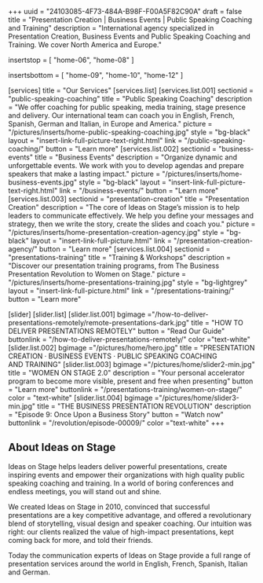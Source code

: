 +++
uuid 		= "24103085-4F73-484A-B98F-F00A5F82C90A"
draft 		= false
title 		= "Presentation Creation | Business Events | Public Speaking Coaching and Training"
description	= "International agency specialized in Presentation Creation, Business Events and Public Speaking Coaching and Training. We cover North America and Europe."

insertstop		= [
	"home-06",
	"home-08"
]

insertsbottom	= [
	"home-09",
	"home-10",
	"home-12"
]

[services]
	title	= "Our Services"
	[services.list]
		[services.list.001]
			sectionid	= "public-speaking-coaching"
			title		= "Public Speaking Coaching"
			description	= "We offer coaching for public speaking, media training, stage presence and delivery. Our international team can coach you in English, French, Spanish, German and Italian, in Europe and America."
			picture		= "/pictures/inserts/home-public-speaking-coaching.jpg"
			style		= "bg-black"
			layout		= "insert-link-full-picture-text-right.html"
			link			= "/public-speaking-coaching/"
			button		= "Learn more"
		[services.list.002]
			sectionid	= "business-events"
			title		= "Business Events"
			description	= "Organize dynamic and unforgettable events. We work with you to develop agendas and prepare speakers that make a lasting impact."
			picture		= "/pictures/inserts/home-business-events.jpg"
			style		= "bg-black"
			layout		= "insert-link-full-picture-text-right.html"
			link			= "/business-events/"
			button		= "Learn more"
		[services.list.003]
			sectionid	= "presentation-creation"
			title		= "Presentation Creation"
			description	= "The core of Ideas on Stage’s mission is to help leaders to communicate effectively. We help you define your messages and strategy, then we write the story, create the slides and coach you."
			picture		= "/pictures/inserts/home-presentation-creation-agency.jpg"
			style		= "bg-black"
			layout		= "insert-link-full-picture.html"
			link			= "/presentation-creation-agency/"
			button		= "Learn more"
		[services.list.004]
			sectionid	= "presentations-training"
			title		= "Training & Workshops"
			description	= "Discover our presentation training programs, from The Business Presentation Revolution to Women&nbsp;on&nbsp;Stage."
			picture		= "/pictures/inserts/home-presentations-training.jpg"
			style		= "bg-lightgrey"
			layout		= "insert-link-full-picture.html"
			link			= "/presentations-training/"
			button		= "Learn more"

[slider]
	[slider.list]
		[slider.list.001]
			bgimage ="/how-to-deliver-presentations-remotely/remote-presentations-dark.jpg"
			title = "HOW TO DELIVER PRESENTATIONS REMOTELY"
			button = "Read Our Guide"
			buttonlink = "/how-to-deliver-presentations-remotely/"
			color ="text-white"	
		[slider.list.002]
			bgimage ="/pictures/home/hero.jpg"
			title = "PRESENTATION CREATION · BUSINESS EVENTS · PUBLIC SPEAKING COACHING AND TRAINING"
		[slider.list.003]
			bgimage ="/pictures/home/slider2-min.jpg"
			title = "WOMEN ON STAGE 2.0"
			description = "Your personal accelerator program to become more visible, present and free when presenting"
			button = "Learn more"
			buttonlink = "/presentations-training/women-on-stage/"
			color = "text-white"
		[slider.list.004]
			bgimage ="/pictures/home/slider3-min.jpg"
			title = "THE BUSINESS PRESENTATION REVOLUTION"
			description = "Episode 9: Once Upon a Business Story"
			button = "Watch now"
			buttonlink = "/revolution/episode-00009/"
			color ="text-white"	
+++

## About Ideas on Stage

Ideas on Stage helps leaders deliver powerful presentations, create inspiring events and empower their organizations with high quality public speaking coaching and training. In a world of boring conferences and endless meetings, you will stand out and shine.

We created Ideas on Stage in 2010, convinced that successful presentations are a key competitive advantage, and offered a revolutionary blend of storytelling, visual design and speaker coaching. Our intuition was right: our clients realized the value of high-impact presentations, kept coming back for more, and told their friends.

Today the communication experts of Ideas on Stage provide a full range of presentation services around the world in English, French, Spanish, Italian and German.

